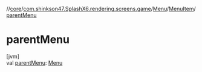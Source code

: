 //[core](../../../../index.md)/[com.shinkson47.SplashX6.rendering.screens.game](../../index.md)/[Menu](../index.md)/[MenuItem](index.md)/[parentMenu](parent-menu.md)

# parentMenu

[jvm]\
val [parentMenu](parent-menu.md): [Menu](../index.md)
